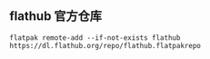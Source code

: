 ## flathub 官方仓库

`flatpak remote-add --if-not-exists flathub https://dl.flathub.org/repo/flathub.flatpakrepo`
